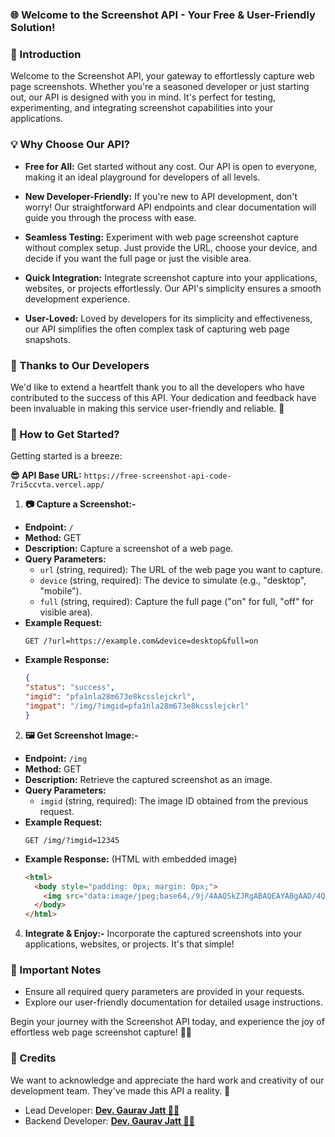 #
### 🌐 Welcome to the Screenshot API - Your Free & User-Friendly Solution!

### 🚀 Introduction
Welcome to the Screenshot API, your gateway to effortlessly capture web page screenshots. Whether you're a seasoned developer or just starting out, our API is designed with you in mind. It's perfect for testing, experimenting, and integrating screenshot capabilities into your applications.

### 💡 Why Choose Our API?
- **Free for All:** Get started without any cost. Our API is open to everyone, making it an ideal playground for developers of all levels.

- **New Developer-Friendly:** If you're new to API development, don't worry! Our straightforward API endpoints and clear documentation will guide you through the process with ease.

- **Seamless Testing:** Experiment with web page screenshot capture without complex setup. Just provide the URL, choose your device, and decide if you want the full page or just the visible area.

- **Quick Integration:** Integrate screenshot capture into your applications, websites, or projects effortlessly. Our API's simplicity ensures a smooth development experience.

- **User-Loved:** Loved by developers for its simplicity and effectiveness, our API simplifies the often complex task of capturing web page snapshots.

### 🙏 Thanks to Our Developers
We'd like to extend a heartfelt thank you to all the developers who have contributed to the success of this API. Your dedication and feedback have been invaluable in making this service user-friendly and reliable. 🌟

### 📝 How to Get Started?
Getting started is a breeze:

 **😎 API Base URL:** `https://free-screenshot-api-code-7ri5ccvta.vercel.app/`

1. **📷 Capture a Screenshot:-**
- **Endpoint:** `/`
- **Method:** GET
- **Description:** Capture a screenshot of a web page.
- **Query Parameters:**
  - `url` (string, required): The URL of the web page you want to capture.
  - `device` (string, required): The device to simulate (e.g., "desktop", "mobile").
  - `full` (string, required): Capture the full page ("on" for full, "off" for visible area).
- **Example Request:**
  ```
  GET /?url=https://example.com&device=desktop&full=on
  ```
- **Example Response:**
  ```json
  {
  "status": "success",
  "imgid": "pfa1nla28m673e8kcsslejckrl",
  "imgpat": "/img/?imgid=pfa1nla28m673e8kcsslejckrl"
  }
  ```
2. **🖼️ Get Screenshot Image:-**
- **Endpoint:** `/img`
- **Method:** GET
- **Description:** Retrieve the captured screenshot as an image.
- **Query Parameters:**
  - `imgid` (string, required): The image ID obtained from the previous request.
- **Example Request:**
  ```
  GET /img/?imgid=12345
  ```
- **Example Response:** (HTML with embedded image)
  ```html
  <html>
    <body style="padding: 0px; margin: 0px;">
      <img src="data:image/jpeg;base64,/9j/4AAQSkZJRgABAQEAYABgAAD/4Q3zaHR0cDovL25zLmFkb2JlLmNvbS94YXAvMS4wLwA8P3hwYWNrZXQgYmVnaW49Iu+7vyIgaWQ9Ilc1TTBNcENlaGlIenJlU3pOVGN6a2M5ZCI/PiA8eDp4bXBtZXRhIHhtbG5zOng9ImFkb2JlOm5zOm1ldGEvIj48eDp4bXBtZXRhIHhtbG5zOnN0cmVhbWluZz0ieH..."/>
    </body>
  </html>
  ```

4. **Integrate & Enjoy:-** Incorporate the captured screenshots into your applications, websites, or projects. It's that simple!

### 📢 Important Notes
- Ensure all required query parameters are provided in your requests.
- Explore our user-friendly documentation for detailed usage instructions.

Begin your journey with the Screenshot API today, and experience the joy of effortless web page screenshot capture! 📸✨
### 🎉 Credits
We want to acknowledge and appreciate the hard work and creativity of our development team. They've made this API a reality. 🙌

- Lead Developer:  [**Dev. Gaurav Jatt 👨‍💻**](https://github.com/devgauravjatt)
- Backend Developer: [**Dev. Gaurav Jatt 👨‍💻**](https://github.com/devgauravjatt)
#